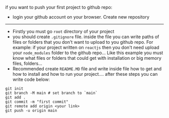 if you want to push your first project to github repo:

 - login your github account on your browser. Create new repository
***

 - Firstly you must go `root` directory of your project
 - you should create `.gitignore` file. inside the file you can write paths of files or folders that you don't want to upload to you github repo. For example: if your project written on `reactjs` then you don't need upload your `node_modules` folder to the github repo... Like this example you must know  what files or folders that  could get with installation or big memory files, folders...
 - Recommended create `README.MD` file and write inside file how to get and how to install and how to run your project....
 after these steps you can write code below:
```shell
git init
git branch -M main # set branch to `main`
git add .
git commit -m "first commit"
git remote add origin <your link> 
git push -u origin main
```